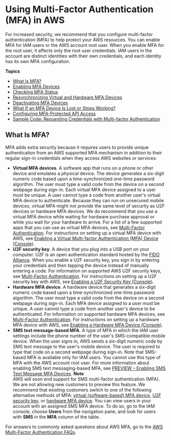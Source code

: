 # Using Multi\-Factor Authentication \(MFA\) in AWS<a name="id_credentials_mfa"></a>

For increased security, we recommend that you configure multi\-factor authentication \(MFA\) to help protect your AWS resources\. You can enable MFA for IAM users or the AWS account root user\. When you enable MFA for the root user, it affects only the root user credentials\. IAM users in the account are distinct identities with their own credentials, and each identity has its own MFA configuration\.

**Topics**
+ [What Is MFA?](#id_credentials_mfa-what-is-mfa)
+ [Enabling MFA Devices](id_credentials_mfa_enable.md)
+ [Checking MFA Status](id_credentials_mfa_checking-status.md)
+ [Resynchronizing Virtual and Hardware MFA Devices](id_credentials_mfa_sync.md)
+ [Deactivating MFA Devices](id_credentials_mfa_disable.md)
+ [What If an MFA Device Is Lost or Stops Working?](id_credentials_mfa_lost-or-broken.md)
+ [Configuring MFA\-Protected API Access](id_credentials_mfa_configure-api-require.md)
+ [Sample Code: Requesting Credentials with Multi\-factor Authentication](id_credentials_mfa_sample-code.md)

## What Is MFA?<a name="id_credentials_mfa-what-is-mfa"></a>

MFA adds extra security because it requires users to provide unique authentication from an AWS supported MFA mechanism in addition to their regular sign\-in credentials when they access AWS websites or services: 
+ **Virtual MFA devices**\. A software app that runs on a phone or other device and emulates a physical device\. The device generates a six\-digit numeric code based upon a time\-synchronized one\-time password algorithm\. The user must type a valid code from the device on a second webpage during sign\-in\. Each virtual MFA device assigned to a user must be unique\. A user cannot type a code from another user's virtual MFA device to authenticate\. Because they can run on unsecured mobile devices, virtual MFA might not provide the same level of security as U2F devices or hardware MFA devices\. We do recommend that you use a virtual MFA device while waiting for hardware purchase approval or while you wait for your hardware to arrive\. For a list of a few supported apps that you can use as virtual MFA devices, see [Multi\-Factor Authentication](http://aws.amazon.com/iam/details/mfa/)\. For instructions on setting up a virtual MFA device with AWS, see [Enabling a Virtual Multi\-factor Authentication \(MFA\) Device \(Console\)](id_credentials_mfa_enable_virtual.md)\.
+ **U2F security key**\. A device that you plug into a USB port on your computer\. U2F is an open authentication standard hosted by the [FIDO Alliance](https://fidoalliance.org)\. When you enable a U2F security key, you sign in by entering your credentials and then tapping the device instead of manually entering a code\. For information on supported AWS U2F security keys, see [Multi\-Factor Authentication](http://aws.amazon.com/iam/details/mfa/)\. For instructions on setting up a U2F security key with AWS, see [Enabling a U2F Security Key \(Console\)](id_credentials_mfa_enable_u2f.md)\. 
+ **Hardware MFA device**\. A hardware device that generates a six\-digit numeric code based upon a time\-synchronized one\-time password algorithm\. The user must type a valid code from the device on a second webpage during sign\-in\. Each MFA device assigned to a user must be unique\. A user cannot type a code from another user's device to be authenticated\. For information on supported hardware MFA devices, see [Multi\-Factor Authentication](http://aws.amazon.com/iam/details/mfa/)\. For instructions on setting up a hardware MFA device with AWS, see [Enabling a Hardware MFA Device \(Console\)](id_credentials_mfa_enable_physical.md)\.
+ **SMS text message\-based MFA**\. A type of MFA in which the IAM user settings include the phone number of the user's SMS\-compatible mobile device\. When the user signs in, AWS sends a six\-digit numeric code by SMS text message to the user's mobile device\. The user is required to type that code on a second webpage during sign\-in\. Note that SMS\-based MFA is available only for IAM users\. You cannot use this type of MFA with the AWS account root user\. For more information about enabling SMS text messaging\-based MFA, see [PREVIEW – Enabling SMS Text Message MFA Devices](id_credentials_mfa_enable_sms.md)\.
**Note**  
AWS will soon end support for SMS multi\-factor authentication \(MFA\)\. We are not allowing new customers to preview this feature\. We recommend that existing customers switch to one of the following alternative methods of MFA: [virtual \(software\-based\) MFA device](id_credentials_mfa_enable_virtual.md), [U2F security key](id_credentials_mfa_enable_u2f.md), or [hardware MFA device](id_credentials_mfa_enable_physical.md)\. You can view users in your account with an assigned SMS MFA device\. To do so, go to the IAM console, choose **Users** from the navigation pane, and look for users with **SMS** in the **MFA** column of the table\.

For answers to commonly asked questions about AWS MFA, go to the [AWS Multi\-Factor Authentication FAQs](http://aws.amazon.com/iam/faqs/#MFA_FAQs)\. 